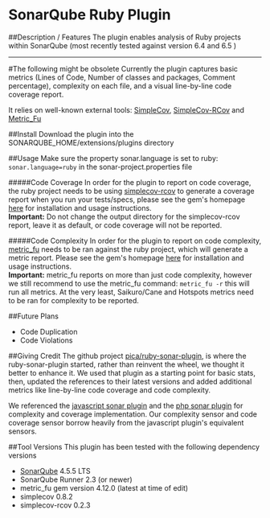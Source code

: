 SonarQube Ruby Plugin
=================
##Description / Features
The plugin enables analysis of Ruby projects within SonarQube (most recently tested against version 6.4 and 6.5 )


<hr>

#The following might be obsolete
Currently the plugin captures basic metrics (Lines of Code, Number of classes and packages, Comment percentage), 
complexity on each file, and a visual line-by-line code coverage report.

It relies on well-known external tools: [SimpleCov](https://github.com/colszowka/simplecov), [SimpleCov-RCov](https://github.com/fguillen/simplecov-rcov) and [Metric_Fu](https://github.com/metricfu/metric_fu/)

##Install
Download the plugin into the SONARQUBE_HOME/extensions/plugins directory

##Usage
Make sure the property sonar.language is set to ruby: `sonar.language=ruby` in the sonar-project.properties file

#####Code Coverage
In order for the plugin to report on code coverage, the ruby project needs to be using [simplecov-rcov](https://github.com/fguillen/simplecov-rcov) 
to generate a coverage report when you run your tests/specs, please see the gem's homepage [here](https://github.com/fguillen/simplecov-rcov) for installation
and usage instructions.  
**Important:** Do not change the output directory for the simplecov-rcov report, leave it as default, or code coverage will not be reported.

#####Code Complexity
In order for the plugin to report on code complexity, [metric_fu](https://github.com/metricfu/metric_fu/) needs to be ran against the ruby project,
which will generate a metric report. Please see the gem's homepage [here](https://github.com/metricfu/metric_fu/) for installation and usage instructions.  
**Important:** metric_fu reports on more than just code complexity, however we still recommend to use the metric_fu command: `metric_fu -r`
this will run all metrics. At the very least, Saikuro/Cane and Hotspots metrics need to be ran for complexity to be reported.

##Future Plans
* Code Duplication
* Code Violations

##Giving Credit
The github project [pica/ruby-sonar-plugin](https://github.com/pica/ruby-sonar-plugin), is where the ruby-sonar-plugin started, rather than reinvent the wheel, we thought it better to enhance it.
We used that plugin as a starting point for basic stats, then, updated the references to their latest versions and added additional metrics like line-by-line code coverage and code complexity.

We referenced the [javascript sonar plugin](https://github.com/SonarCommunity/sonar-javascript) and the [php sonar plugin](https://github.com/SonarCommunity/sonar-php) for complexity and coverage implementation.
Our complexity sensor and code coverage sensor borrow heavily from the javascript plugin's equivalent sensors.

##Tool Versions
This plugin has been tested with the following dependency versions
* [SonarQube](http://www.sonarqube.org/downloads/) 4.5.5 LTS
* SonarQube Runner 2.3 (or newer)
* metric_fu gem version 4.12.0 (latest at time of edit)
* simplecov 0.8.2
* simplecov-rcov 0.2.3

